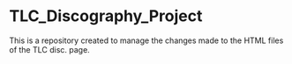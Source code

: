 # TLC_Discography_Project
This is a repository created to manage the changes made to the HTML files of the TLC disc. page.
